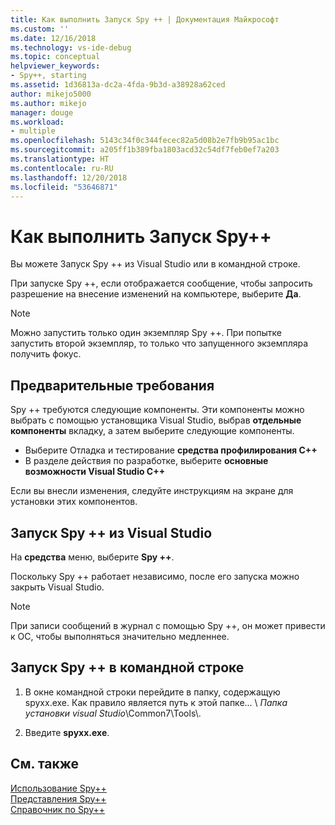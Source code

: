 ```yaml
---
title: Как выполнить Запуск Spy ++ | Документация Майкрософт
ms.custom: ''
ms.date: 12/16/2018
ms.technology: vs-ide-debug
ms.topic: conceptual
helpviewer_keywords:
- Spy++, starting
ms.assetid: 1d36813a-dc2a-4fda-9b3d-a38928a62ced
author: mikejo5000
ms.author: mikejo
manager: douge
ms.workload:
- multiple
ms.openlocfilehash: 5143c34f0c344fecec82a5d08b2e7fb9b95ac1bc
ms.sourcegitcommit: a205ff1b389fba1803acd32c54df7feb0ef7a203
ms.translationtype: HT
ms.contentlocale: ru-RU
ms.lasthandoff: 12/20/2018
ms.locfileid: "53646871"
---
```

# <a name="how-to-start-spy"></a>Как выполнить Запуск Spy++

Вы можете Запуск Spy ++ из Visual Studio или в командной строке.  
  
 При запуске Spy ++, если отображается сообщение, чтобы запросить разрешение на внесение изменений на компьютере, выберите **Да**.  
  
> [!NOTE]
>  Можно запустить только один экземпляр Spy ++. При попытке запустить второй экземпляр, то только что запущенного экземпляра получить фокус.

## <a name="prerequisites"></a>Предварительные требования

Spy ++ требуются следующие компоненты. Эти компоненты можно выбрать с помощью установщика Visual Studio, выбрав **отдельные компоненты** вкладку, а затем выберите следующие компоненты.

* Выберите Отладка и тестирование **средства профилирования C++**
* В разделе действия по разработке, выберите **основные возможности Visual Studio C++**

Если вы внесли изменения, следуйте инструкциям на экране для установки этих компонентов.
  
## <a name="start-spy-from-visual-studio"></a>Запуск Spy ++ из Visual Studio
  
На **средства** меню, выберите **Spy ++**.  
  
Поскольку Spy ++ работает независимо, после его запуска можно закрыть Visual Studio.  
  
> [!NOTE]
>  При записи сообщений в журнал с помощью Spy ++, он может привести к ОС, чтобы выполняться значительно медленнее.  
  
## <a name="start-spy-at-a-command-prompt"></a>Запуск Spy ++ в командной строке  
  
1.  В окне командной строки перейдите в папку, содержащую spyxx.exe. Как правило является путь к этой папке... \\ *Папка установки visual Studio*\Common7\Tools\\.  
  
2.  Введите **spyxx.exe**. 
  
## <a name="see-also"></a>См. также  
 [Использование Spy++](../debugger/using-spy-increment.md)   
 [Представления Spy++](../debugger/spy-increment-views.md)   
 [Справочник по Spy++](../debugger/spy-increment-reference.md)